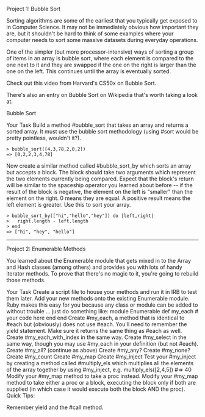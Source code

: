 Project 1: Bubble Sort

Sorting algorithms are some of the earliest that you typically get exposed to in Computer Science. It may not be immediately obvious how important they are, but it shouldn't be hard to think of some examples where your computer needs to sort some massive datasets during everyday operations.

One of the simpler (but more processor-intensive) ways of sorting a group of items in an array is bubble sort, where each element is compared to the one next to it and they are swapped if the one on the right is larger than the one on the left. This continues until the array is eventually sorted.

Check out this video from Harvard's CS50x on Bubble Sort.

There's also an entry on Bubble Sort on Wikipedia that's worth taking a look at.

Bubble Sort

Your Task
Build a method #bubble_sort that takes an array and returns a sorted array. It must use the bubble sort methodology (using #sort would be pretty pointless, wouldn't it?).

    > bubble_sort([4,3,78,2,0,2])
    => [0,2,2,3,4,78]

Now create a similar method called #bubble_sort_by which sorts an array but accepts a block. The block should take two arguments which represent the two elements currently being compared. Expect that the block's return will be similar to the spaceship operator you learned about before -- if the result of the block is negative, the element on the left is "smaller" than the element on the right. 0 means they are equal. A positive result means the left element is greater. Use this to sort your array.

    > bubble_sort_by(["hi","hello","hey"]) do |left,right|
    >   right.length - left.length
    > end
    => ["hi", "hey", "hello"]

--------------------------------------------------------------------------------------------

Project 2: Enumerable Methods

You learned about the Enumerable module that gets mixed in to the Array and Hash classes (among others) and provides you with lots of handy iterator methods. To prove that there's no magic to it, you're going to rebuild those methods.

Your Task
Create a script file to house your methods and run it in IRB to test them later.
Add your new methods onto the existing Enumerable module. Ruby makes this easy for you because any class or module can be added to without trouble ... just do something like:
    module Enumerable
      def my_each
        # your code here
      end
    end
Create #my_each, a method that is identical to #each but (obviously) does not use #each. You'll need to remember the yield statement. Make sure it returns the same thing as #each as well.
Create #my_each_with_index in the same way.
Create #my_select in the same way, though you may use #my_each in your definition (but not #each).
Create #my_all? (continue as above)
Create #my_any?
Create #my_none?
Create #my_count
Create #my_map
Create #my_inject
Test your #my_inject by creating a method called #multiply_els which multiplies all the elements of the array together by using #my_inject, e.g. multiply_els([2,4,5]) #=> 40
Modify your #my_map method to take a proc instead.
Modify your #my_map method to take either a proc or a block, executing the block only if both are supplied (in which case it would execute both the block AND the proc).
Quick Tips:

Remember yield and the #call method.